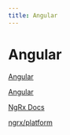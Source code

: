 ```yaml
---
title: Angular
---
```


# Angular

[Angular](https://angular.io/)

[Angular](https://angular.io/start)

[NgRx Docs](https://ngrx.io/)

[ngrx/platform](https://github.com/ngrx/platform)
